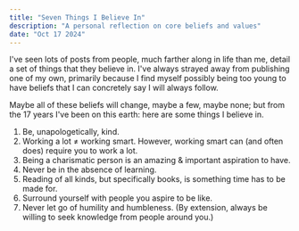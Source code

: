 ```yaml
---
title: "Seven Things I Believe In"
description: "A personal reflection on core beliefs and values"
date: "Oct 17 2024"
---
```


I've seen lots of posts from people, much farther along in life than me, detail a set of things that they believe in. I've always strayed away from publishing one of my own, primarily because I find myself possibly being too young to have beliefs that I can concretely say I will always follow.

Maybe all of these beliefs will change, maybe a few, maybe none; but from the 17 years I've been on this earth: here are some things I believe in.

1. Be, unapologetically, kind.  
2. Working a lot ≠ working smart. However, working smart can (and often does) require you to work a lot.  
3. Being a charismatic person is an amazing & important aspiration to have.  
4. Never be in the absence of learning.  
5. Reading of all kinds, but specifically books, is something time has to be made for.  
6. Surround yourself with people you aspire to be like.  
7. Never let go of humility and humbleness. (By extension, always be willing to seek knowledge from people around you.)
